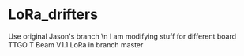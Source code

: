 # LoRa_drifters
Use original Jason's branch \n
I am modifying stuff for different board TTGO T Beam V1.1 LoRa in branch master
